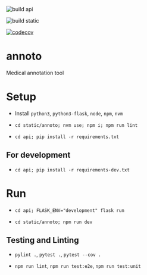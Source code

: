 ![build api](https://github.com/team-folivora/annoto/actions/workflows/build-api.yml/badge.svg?branch=main)

![build static](https://github.com/team-folivora/annoto/actions/workflows/build-static.yml/badge.svg?branch=main)

[![codecov](https://codecov.io/gh/team-folivora/annoto/branch/main/graph/badge.svg?token=8OKTHCXOEA)](https://codecov.io/gh/team-folivora/annoto)

# annoto

Medical annotation tool

# Setup

* Install `python3`, `python3-flask`, `node`, `npm`, `nvm`

* `cd static/annoto; nvm use; npm i; npm run lint`

* `cd api; pip install -r requirements.txt`

## For development

* `cd api; pip install -r requirements-dev.txt`

# Run

* `cd api; FLASK_ENV="development" flask run`

* `cd static/annoto; npm run dev`

## Testing and Linting

* `pylint .`, `pytest .`, `pytest --cov .`

* `npm run lint`, `npm run test:e2e`, `npm run test:unit`
